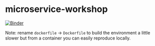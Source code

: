 # microservice-workshop
[![Binder](https://mybinder.org/badge.svg)](https://mybinder.org/v2/gh/ml-starter-packs/microservice-workshop/main?urlpath=lab)

Note: rename `dockerfile` -> `Dockerfile` to build the environment a little slower but from a container you can easily reproduce locally.
